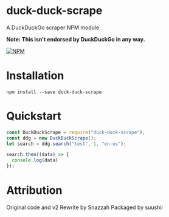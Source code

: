 # duck-duck-scrape
A DuckDuckGo scraper NPM module

**Note: This isn't endorsed by DuckDuckGo in any way.**

[![NPM](https://nodei.co/npm/duck-duck-scrape.png?downloads=true&downloadRank=true&stars=true)](https://nodei.co/npm/duck-duck-scrape/)

# Installation
`npm install --save duck-duck-scrape`

# Quickstart
```javascript
const DuckDuckScrape = require("duck-duck-scrape");
const ddg = new DuckDuckScrape();
let search = ddg.search("test", 1, "en-us");

search.then((data) => {
  console.log(data)
});
```


# Attribution

Original code and v2 Rewrite by Snazzah
Packaged by suushii

